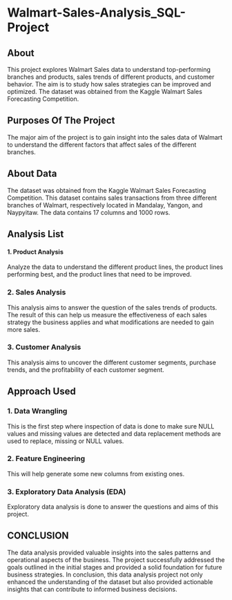 # Walmart-Sales-Analysis_SQL-Project

## About

This project explores Walmart Sales data to understand top-performing branches and products, sales trends of different products, and customer behavior. The aim is to study how sales strategies can be improved and optimized. The dataset was obtained from the Kaggle Walmart Sales Forecasting Competition.

## Purposes Of The Project
The major aim of the project is to gain insight into the sales data of Walmart to understand the different factors that affect sales of the different branches.

## About Data

The dataset was obtained from the Kaggle Walmart Sales Forecasting Competition. This dataset contains sales transactions from three different branches of Walmart, respectively located in Mandalay, Yangon, and Naypyitaw. The data contains 17 columns and 1000 rows.

## Analysis List

#### 1. Product Analysis
Analyze the data to understand the different product lines, the product lines performing best, and the product lines that need to be improved.

### 2. Sales Analysis
This analysis aims to answer the question of the sales trends of products. The result of this can help us measure the effectiveness of each sales strategy the business applies and what modifications are needed to gain more sales.

### 3. Customer Analysis
This analysis aims to uncover the different customer segments, purchase trends, and the profitability of each customer segment.


## Approach Used

### 1. Data Wrangling
This is the first step where inspection of data is done to make sure NULL values and missing values are detected and data replacement methods are used to replace, missing or NULL values.


### 2. Feature Engineering
This will help generate some new columns from existing ones.


### 3. Exploratory Data Analysis (EDA)
Exploratory data analysis is done to answer the questions and aims of this project.


## CONCLUSION
The data analysis provided valuable insights into the sales patterns and operational aspects of the business. The project successfully addressed the goals outlined in the initial stages and provided a solid foundation for future business strategies. In conclusion, this data analysis project not only enhanced the understanding of the dataset but also provided actionable insights that can contribute to informed business decisions.



